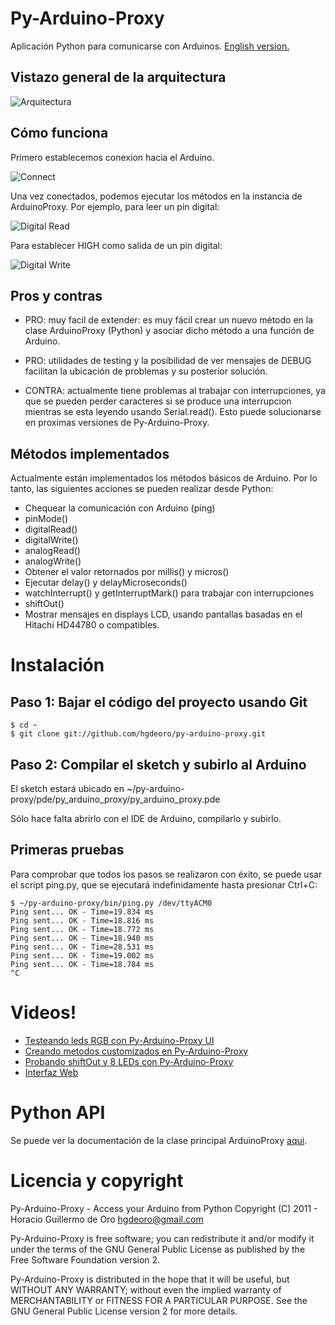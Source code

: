 Py-Arduino-Proxy
================

Aplicación Python para comunicarse con Arduinos. [English version.](/hgdeoro/py-arduino-proxy/blob/master/README.md "English version")

Vistazo general de la arquitectura
----------------------------------

![Arquitectura](/hgdeoro/py-arduino-proxy/raw/master/examples/architecture-overview.png "Arquitectura")

Cómo funciona
-------------

Primero establecemos conexion hacia el Arduino.

![Connect](/hgdeoro/py-arduino-proxy/raw/master/examples/arduino-proxy-connect.png "Connect")

Una vez conectados, podemos ejecutar los métodos en la instancia de ArduinoProxy. Por ejemplo, para leer un pin digital:

![Digital Read](/hgdeoro/py-arduino-proxy/raw/master/examples/arduino-proxy-digital-read.png "Digital Read")

Para establecer HIGH como salida de un pin digital:

![Digital Write](/hgdeoro/py-arduino-proxy/raw/master/examples/arduino-proxy-digital-write.png "Digital Write")

Pros y contras
--------------

* PRO: muy facil de extender: es muy fácil crear un nuevo método en la
	clase ArduinoProxy (Python) y asociar dicho método a una función
	de Arduino.

* PRO: utilidades de testing y la posibilidad de ver mensajes de DEBUG facilitan la ubicación de problemas y su posterior solución.

* CONTRA: actualmente tiene problemas al trabajar con interrupciones, ya que
	se pueden perder caracteres si se produce una interrupcion mientras
	se esta leyendo usando Serial.read(). Esto puede solucionarse en proximas
	versiones de Py-Arduino-Proxy.

Métodos implementados
---------------------

Actualmente están implementados los métodos básicos de Arduino. Por lo
tanto, las siguientes acciones se pueden realizar desde Python:

* Chequear la comunicación con Arduino (ping)
* pinMode()
* digitalRead()
* digitalWrite()
* analogRead()
* analogWrite()
* Obtener el valor retornados por millis() y micros()
* Ejecutar delay() y delayMicroseconds()
* watchInterrupt() y getInterruptMark() para trabajar con interrupciones
* shiftOut()
* Mostrar mensajes en displays LCD, usando pantallas basadas en el Hitachi HD44780 o compatibles.

Instalación
===========

Paso 1: Bajar el código del proyecto usando Git
-----------------------------------------------

    $ cd ~
    $ git clone git://github.com/hgdeoro/py-arduino-proxy.git

Paso 2: Compilar el sketch y subirlo al Arduino
-----------------------------------------------

El sketch estará ubicado en ~/py-arduino-proxy/pde/py_arduino_proxy/py_arduino_proxy.pde

Sólo hace falta abrirlo con el IDE de Arduino, compilarlo y subirlo.

Primeras pruebas
----------------

Para comprobar que todos los pasos se realizaron con éxito, se puede usar el script ping.py, que se ejecutará
indefinidamente hasta presionar Ctrl+C:

	$ ~/py-arduino-proxy/bin/ping.py /dev/ttyACM0 
	Ping sent... OK - Time=19.834 ms
	Ping sent... OK - Time=18.816 ms
	Ping sent... OK - Time=18.772 ms
	Ping sent... OK - Time=18.940 ms
	Ping sent... OK - Time=28.531 ms
	Ping sent... OK - Time=19.002 ms
	Ping sent... OK - Time=18.784 ms
	^C

Videos!
=======

* [Testeando leds RGB con Py-Arduino-Proxy UI](http://www.youtube.com/watch?v=yM1ZaTFAZwc "Testeando leds RGB con Py-Arduino-Proxy UI")
* [Creando metodos customizados en Py-Arduino-Proxy](http://www.youtube.com/watch?v=2kgQpQqTVUU "Creando metodos customizados en Py-Arduino-Proxy")
* [Probando shiftOut y 8 LEDs con Py-Arduino-Proxy](http://www.youtube.com/watch?v=_9MselaKcdU "Probando shiftOut y 8 LEDs con Py-Arduino-Proxy")
* [Interfaz Web](http://www.youtube.com/watch?v=QE6UJSs3b6Q "Web interface")

Python API
==========

Se puede ver la documentación de la clase principal ArduinoProxy [aqui](http://www.hgdeoro.com.ar/~horacio/py-arduino-proxy/index.html).


Licencia y copyright
====================

Py-Arduino-Proxy - Access your Arduino from Python
Copyright (C) 2011 - Horacio Guillermo de Oro <hgdeoro@gmail.com>

Py-Arduino-Proxy is free software; you can redistribute it and/or modify
it under the terms of the GNU General Public License as published by
the Free Software Foundation version 2.

Py-Arduino-Proxy is distributed in the hope that it will be useful,
but WITHOUT ANY WARRANTY; without even the implied warranty of
MERCHANTABILITY or FITNESS FOR A PARTICULAR PURPOSE.  See the
GNU General Public License version 2 for more details.
